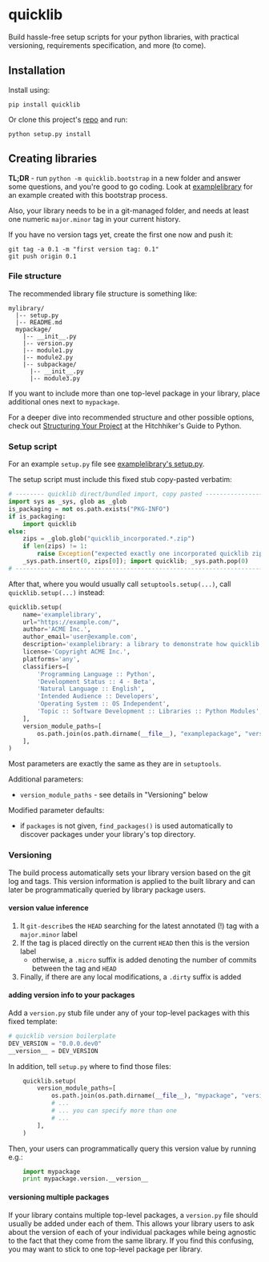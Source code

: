 # quicklib

Build hassle-free setup scripts for your python libraries, with practical versioning, requirements specification, and more (to come).

## Installation

Install using:

    pip install quicklib

Or clone this project's [repo](https://github.com/yonatanp/quicklib) and run:

    python setup.py install

## Creating libraries

**TL;DR** - run `python -m quicklib.bootstrap` in a new folder and answer some questions, and you're good to go coding. Look at [examplelibrary](examplelibrary/) for an example created with this bootstrap process.

Also, your library needs to be in a git-managed folder, and needs at least one numeric `major.minor` tag in your current history.

If you have no version tags yet, create the first one now and push it:

    git tag -a 0.1 -m "first version tag: 0.1"
    git push origin 0.1


### File structure

The recommended library file structure is something like:

````
mylibrary/
  |-- setup.py
  |-- README.md
  mypackage/
    |-- __init__.py
    |-- version.py
    |-- module1.py
    |-- module2.py
    |-- subpackage/
      |-- __init__.py
      |-- module3.py  
````

If you want to include more than one top-level package in your library, place additional ones next to `mypackage`.

For a deeper dive into recommended structure and other possible options, check out [Structuring Your Project](http://docs.python-guide.org/en/latest/writing/structure/) at the Hitchhiker's Guide to Python.

### Setup script

For an example `setup.py` file see [examplelibrary's setup.py](examplelibrary/setup.py).

The setup script must include this fixed stub copy-pasted verbatim:
````Python
# -------- quicklib direct/bundled import, copy pasted --------------------------------------------
import sys as _sys, glob as _glob
is_packaging = not os.path.exists("PKG-INFO")
if is_packaging:
    import quicklib
else:
    zips = _glob.glob("quicklib_incorporated.*.zip")
    if len(zips) != 1:
        raise Exception("expected exactly one incorporated quicklib zip but found %s" % (zips,))
    _sys.path.insert(0, zips[0]); import quicklib; _sys.path.pop(0)
# -------------------------------------------------------------------------------------------------
````

After that, where you would usually call `setuptools.setup(...)`, call `quicklib.setup(...)` instead:
````Python
quicklib.setup(
    name='examplelibrary',
    url="https://example.com/",
    author='ACME Inc.',
    author_email='user@example.com',
    description='examplelibrary: a library to demonstrate how quicklib is used to quickly setup python libraries',
    license='Copyright ACME Inc.',
    platforms='any',
    classifiers=[
        'Programming Language :: Python',
        'Development Status :: 4 - Beta',
        'Natural Language :: English',
        'Intended Audience :: Developers',
        'Operating System :: OS Independent',
        'Topic :: Software Development :: Libraries :: Python Modules',
    ],
    version_module_paths=[
        os.path.join(os.path.dirname(__file__), "examplepackage", "version.py"),
    ],
)
````

Most parameters are exactly the same as they are in `setuptools`.

Additional parameters:
* `version_module_paths` - see details in "Versioning" below

Modified parameter defaults:
* if `packages` is not given, `find_packages()` is used automatically to discover packages under your library's top directory.

### Versioning

The build process automatically sets your library version based on the git log and tags. This version information is applied to the built library and can later be programmatically queried by library package users.

#### version value inference

1. It `git-describe`s the `HEAD` searching for the latest annotated (!) tag with a `major.minor` label
2. If the tag is placed directly on the current `HEAD` then this is the version label
    * otherwise, a `.micro` suffix is added denoting the number of commits between the tag and `HEAD`
3. Finally, if there are any local modifications, a `.dirty` suffix is added

#### adding version info to your packages

Add a `version.py` stub file under any of your top-level packages with this fixed template:
````Python
# quicklib version boilerplate
DEV_VERSION = "0.0.0.dev0"
__version__ = DEV_VERSION
````

In addition, tell `setup.py` where to find those files:
````Python
    quicklib.setup(
        version_module_paths=[
            os.path.join(os.path.dirname(__file__), "mypackage", "version.py"),
            # ...
            # ... you can specify more than one
            # ...
        ],
    )
````

Then, your users can programmatically query this version value by running e.g.:
````Python
    import mypackage
    print mypackage.version.__version__
````

#### versioning multiple packages

If your library contains multiple top-level packages, a `version.py` file should usually be added under each of them.
This allows your library users to ask about the version of each of your individual packages while being agnostic to the fact that they come from the same library.
If you find this confusing, you may want to stick to one top-level package per library.
